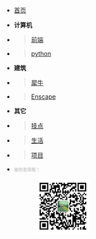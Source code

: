 <!-- ztao的博客/_sidebar.md -->

* [首页](README.md)
* **计算机**
* >[前端](编程/前端.md)
* >[python](编程/python.md)
* **建筑**
* >[犀牛](建筑/犀牛.md)
* >[Enscape](建筑/Enscape.md)
* **其它**
* >[技点](生活/技点.md)
* >[生活](生活/生活.md)
* >[项目](生活/项目.md)



* <font color=#CCCCCC size=1.2 face="">**被你发现啦！**</font>

  &emsp; &emsp; &emsp;<img src="素材/wechat number.jpg" width="126" height="126"/>





<!-- <div id="container"> 
  <div id="header"></div> 
  <div id="page" class="clearfix">

* [首页](README.md)
* **计算机**
* >[前端](编程/前端.md)
* >[python](编程/python.md)
* **建筑**
* >[犀牛](建筑/犀牛.md)
* >[Enscape](建筑/Enscape.md)
* **其它**
* >[技点](生活/技点.md)
* >[生活](生活/生活.md)
&emsp;
&emsp;
&emsp;
&emsp;

* **建筑**
* >[犀牛](建筑/犀牛.md)
* >[Enscape](建筑/Enscape.md)
* **其它**
* >[技点](生活/技点.md)
* >[生活](生活/生活.md)
  </div> 
</div> 
  <div id="footer">* 
<font color=#CCCCCC size=1.2 face="">**被你发现啦！**
</font>

&emsp; &emsp; &emsp;
<img src="素材/wechat number.jpg" width="166" height="166"/>
  </div>  -->